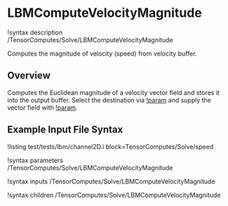 # LBMComputeVelocityMagnitude

!syntax description /TensorComputes/Solve/LBMComputeVelocityMagnitude

Computes the magnitude of velocity (speed) from velocity buffer.

## Overview

Computes the Euclidean magnitude of a velocity vector field and stores it into the output buffer.
Select the destination via [!param](/TensorComputes/Solve/LBMComputeVelocityMagnitude/buffer)
and supply the vector field with
[!param](/TensorComputes/Solve/LBMComputeVelocityMagnitude/velocity).

## Example Input File Syntax

!listing test/tests/lbm/channel2D.i block=TensorComputes/Solve/speed

!syntax parameters /TensorComputes/Solve/LBMComputeVelocityMagnitude

!syntax inputs /TensorComputes/Solve/LBMComputeVelocityMagnitude

!syntax children /TensorComputes/Solve/LBMComputeVelocityMagnitude
